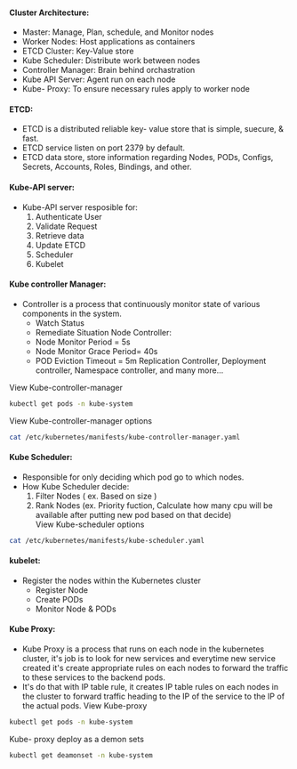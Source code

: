 #### Cluster Architecture: 

- Master: Manage, Plan, schedule, and Monitor nodes
- Worker Nodes: Host applications as containers
- ETCD Cluster: Key-Value store
- Kube Scheduler: Distribute work between nodes
- Controller Manager: Brain behind orchastration
- Kube API Server: Agent run on each node
- Kube- Proxy: To ensure necessary rules apply to worker node

#### ETCD:

- ETCD is a distributed reliable key- value store that is simple, suecure, & fast.
- ETCD service listen on port 2379 by default.
- ETCD data store, store information regarding Nodes, PODs, Configs, Secrets, Accounts, Roles, Bindings, and other.

#### Kube-API server:

- Kube-API server resposible for:
  1. Authenticate User
  2. Validate Request
  3. Retrieve data
  4. Update ETCD
  5. Scheduler
  6. Kubelet

#### Kube controller Manager:

- Controller is a process that continuously monitor state of various components in the system. 
  - Watch Status
  - Remediate Situation
  Node Controller:
  - Node Monitor Period = 5s
  - Node Monitor Grace Period= 40s
  - POD Eviction Timeout = 5m
 Replication Controller, Deployment controller, Namespace controller,  and many more...
 
 View Kube-controller-manager
 ```sh
kubectl get pods -n kube-system
```
 View Kube-controller-manager options
  ```sh
cat /etc/kubernetes/manifests/kube-controller-manager.yaml
```
 
 #### Kube Scheduler:
 
 - Responsible for only deciding which pod go to which nodes.
 - How Kube Scheduler decide:
     1. Filter Nodes ( ex. Based on size )
     2. Rank Nodes (ex. Priority fuction, Calculate how many cpu will be available after putting new pod based on that decide)    
 View Kube-scheduler options
 ```sh
cat /etc/kubernetes/manifests/kube-scheduler.yaml
```

#### kubelet:

- Register the nodes within the Kubernetes cluster
  - Register Node
  - Create PODs
  - Monitor Node & PODs

#### Kube Proxy:

- Kube Proxy is a process that runs on each node in the kubernetes cluster, it's job is to look for new services and everytime new service created it's create appropriate rules on each nodes to forward the traffic to these services to the backend pods. 
-  It's do that with IP table rule, it creates IP table rules on each nodes in the cluster to forward traffic heading to the IP of the service to the IP of the actual pods. 
 View Kube-proxy
 ```sh
kubectl get pods -n kube-system
```
Kube- proxy deploy as a demon sets
 ```sh
kubectl get deamonset -n kube-system
```


  
  
  
  
  
  
  
  
  
  
  
